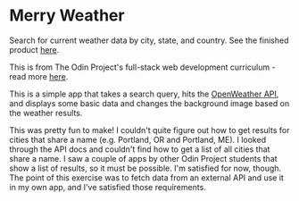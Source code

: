 # Merry Weather

Search for current weather data by city, state, and country. See the finished product [here](https://ubercj.github.io/merry-weather/).

This is from The Odin Project's full-stack web development curriculum - read more [here](https://www.theodinproject.com/paths/full-stack-ruby-on-rails/courses/javascript/lessons/weather-app).

This is a simple app that takes a search query, hits the [OpenWeather API](https://openweathermap.org/api), and displays some basic data and changes the background image based on the weather results.

This was pretty fun to make! I couldn't quite figure out how to get results for cities that share a name (e.g. Portland, OR and Portland, ME). I looked through the API docs and couldn't find how to get a list of all cities that share a name. I saw a couple of apps by other Odin Project students that show a list of results, so it must be possible. I'm satisfied for now, though. The point of this exercise was to fetch data from an external API and use it in my own app, and I've satisfied those requirements.
